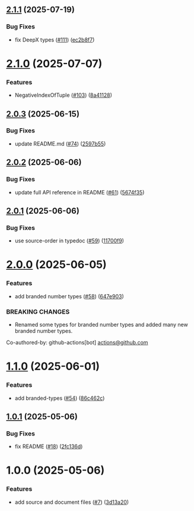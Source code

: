 ## [2.1.1](https://github.com/noshiro-pf/ts-type-forge/compare/v2.1.0...v2.1.1) (2025-07-19)

### Bug Fixes

- fix DeepX types ([#111](https://github.com/noshiro-pf/ts-type-forge/issues/111)) ([ec2b8f7](https://github.com/noshiro-pf/ts-type-forge/commit/ec2b8f7469bf235051c983169f5ef854a74e6c58))

# [2.1.0](https://github.com/noshiro-pf/ts-type-forge/compare/v2.0.3...v2.1.0) (2025-07-07)

### Features

- NegativeIndexOfTuple ([#103](https://github.com/noshiro-pf/ts-type-forge/issues/103)) ([8a41128](https://github.com/noshiro-pf/ts-type-forge/commit/8a41128d4132639b7d2fe5f384b75bffbede03d8))

## [2.0.3](https://github.com/noshiro-pf/ts-type-forge/compare/v2.0.2...v2.0.3) (2025-06-15)

### Bug Fixes

- update README.md ([#74](https://github.com/noshiro-pf/ts-type-forge/issues/74)) ([2597b55](https://github.com/noshiro-pf/ts-type-forge/commit/2597b5526c7d896aaf64d641482e2f0f98706ea3))

## [2.0.2](https://github.com/noshiro-pf/ts-type-forge/compare/v2.0.1...v2.0.2) (2025-06-06)

### Bug Fixes

- update full API reference in README ([#61](https://github.com/noshiro-pf/ts-type-forge/issues/61)) ([5674f35](https://github.com/noshiro-pf/ts-type-forge/commit/5674f3531c9ad5a4bc68f4176df553bcd8922ff8))

## [2.0.1](https://github.com/noshiro-pf/ts-type-forge/compare/v2.0.0...v2.0.1) (2025-06-06)

### Bug Fixes

- use source-order in typedoc ([#59](https://github.com/noshiro-pf/ts-type-forge/issues/59)) ([11700f9](https://github.com/noshiro-pf/ts-type-forge/commit/11700f9816e6bdf93c9de53eb3ecc784f6b3c398))

# [2.0.0](https://github.com/noshiro-pf/ts-type-forge/compare/v1.1.0...v2.0.0) (2025-06-05)

### Features

- add branded number types ([#58](https://github.com/noshiro-pf/ts-type-forge/issues/58)) ([647e903](https://github.com/noshiro-pf/ts-type-forge/commit/647e90329740dffccdcf2c10a0bb27972b1e64e0))

### BREAKING CHANGES

- Renamed some types for branded number types and added many new branded number types.

Co-authored-by: github-actions[bot] <actions@github.com>

# [1.1.0](https://github.com/noshiro-pf/ts-type-forge/compare/v1.0.1...v1.1.0) (2025-06-01)

### Features

- add branded-types ([#54](https://github.com/noshiro-pf/ts-type-forge/issues/54)) ([86c462c](https://github.com/noshiro-pf/ts-type-forge/commit/86c462c2046b6b8bc3d1476e5fa0fab91b475620))

## [1.0.1](https://github.com/noshiro-pf/ts-type-forge/compare/v1.0.0...v1.0.1) (2025-05-06)

### Bug Fixes

- fix README ([#18](https://github.com/noshiro-pf/ts-type-forge/issues/18)) ([2fc136d](https://github.com/noshiro-pf/ts-type-forge/commit/2fc136d2e66cd7be2eaeada33bcabfbb72045f47))

# 1.0.0 (2025-05-06)

### Features

- add source and document files ([#7](https://github.com/noshiro-pf/ts-type-forge/issues/7)) ([3d13a20](https://github.com/noshiro-pf/ts-type-forge/commit/3d13a20513afd4b164ca344293c5bae0e6e04b22))
